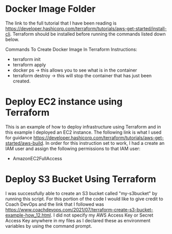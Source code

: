 # Docker Image Folder 

The link to the full tutorial that I have been reading is https://developer.hashicorp.com/terraform/tutorials/aws-get-started/install-cli. Terraform should be installed before running the commands listed down below.

Commands To Create Docker Image In Terraform Instructions: 

- terraform init
- terraform apply
- docker ps -> this allows you to see what is in the container
- terraform destroy -> this will stop the container that has just been created. 


# Deploy EC2 instance using Terraform 

This is an example of how to deploy infrastructure using Terraform and in this example I deployed an EC2 instance. The following link is what I used for guidance https://developer.hashicorp.com/terraform/tutorials/aws-get-started/aws-build. In order for this instruction set to work, I had a create an IAM user and assign the following permissions to that IAM user: 
- AmazonEC2FullAccess


# Deploy S3 Bucket Using Terraform

I was successfully able to create an S3 bucket called "my-s3bucket" by running this script. For this portion of the code I would like to give credit to Coach DevOps and the link that I followed was https://www.coachdevops.com/2021/07/terraform-create-s3-bucket-example-how_12.html. I did not specify my AWS Access Key or Secret Access Key anywhere in my files as I declared these as environment variables by using the command prompt. 
